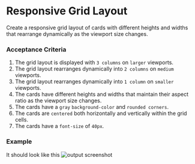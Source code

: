 # Responsive Grid Layout

Create a responsive grid layout of cards with different heights and widths that rearrange dynamically as the viewport size changes.

### Acceptance Criteria

1. The grid layout is displayed with `3 columns` on `larger` viewports.
2. The grid layout rearranges dynamically into `2 columns` on `medium` viewports.
3. The grid layout rearranges dynamically into `1 column` on `smaller` viewports.
4. The cards have different heights and widths that maintain their aspect ratio as the viewport size changes.
5. The cards have a `gray` `background-color` and `rounded corners`.
6. The cards are `centered` both horizontally and vertically within the grid cells.
7. The cards have a `font-size` of `40px`.

### Example

It should look like this
![output screenshot](https://storage.googleapis.com/acciojob-open-file-collections/f3290f27-c7f5-4b4c-98db-d44477fd60ffScreenshot%202023-03-27%20at%2012.59.55%20PM.png)
